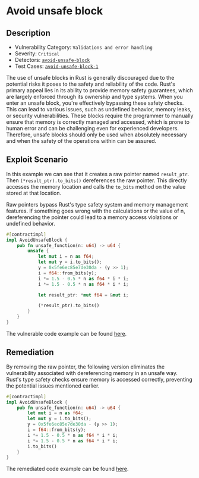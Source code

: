 # Avoid unsafe block

## Description
- Vulnerability Category: `Validations and error handling`
- Severity: `Critical`
- Detectors: [`avoid-unsafe-block`](https://github.com/CoinFabrik/scout-soroban/tree/main/detectors/avoid-unsafe-block)
- Test Cases: [`avoid-unsafe-block-1`](https://github.com/CoinFabrik/scout-soroban/tree/main/test-cases/avoid-unsafe-block/avoid-unsafe-block-1)

The use of unsafe blocks in Rust is generally discouraged due to the potential risks it poses to the safety and reliability of the code. Rust's primary appeal lies in its ability to provide memory safety guarantees, which are largely enforced through its ownership and type systems. When you enter an unsafe block, you're effectively bypassing these safety checks. This can lead to various issues, such as undefined behavior, memory leaks, or security vulnerabilities. These blocks require the programmer to manually ensure that memory is correctly managed and accessed, which is prone to human error and can be challenging even for experienced developers. Therefore, unsafe blocks should only be used when absolutely necessary and when the safety of the operations within can be assured.

## Exploit Scenario
In this example we can see that it creates a raw pointer named `result_ptr`. Then `(*result_ptr).to_bits()` dereferences the raw pointer. This directly accesses the memory location and calls the `to_bits` method on the value stored at that location.

Raw pointers bypass Rust's type safety system and memory management features. If something goes wrong with the calculations or the value of n, dereferencing the pointer could lead to a memory access violations or undefined behavior.

```rust
#[contractimpl]
impl AvoidUnsafeBlock {
    pub fn unsafe_function(n: u64) -> u64 {
        unsafe {
            let mut i = n as f64;
            let mut y = i.to_bits();
            y = 0x5fe6ec85e7de30da - (y >> 1);
            i = f64::from_bits(y);
            i *= 1.5 - 0.5 * n as f64 * i * i;
            i *= 1.5 - 0.5 * n as f64 * i * i;

            let result_ptr: *mut f64 = &mut i;

            (*result_ptr).to_bits()
        }
    }
}
```

The vulnerable code example can be found [here](https://github.com/CoinFabrik/scout-soroban/tree/main/test-cases/avoid-unsafe-block/avoid-unsafe-block-1/vulnerable-example).

## Remediation
By removing the raw pointer, the following version eliminates the vulnerability associated with dereferencing memory in an unsafe way. Rust's type safety checks ensure memory is accessed correctly, preventing the potential issues mentioned earlier. 

```rust
#[contractimpl]
impl AvoidUnsafeBlock {
    pub fn unsafe_function(n: u64) -> u64 {
        let mut i = n as f64;
        let mut y = i.to_bits();
        y = 0x5fe6ec85e7de30da - (y >> 1);
        i = f64::from_bits(y);
        i *= 1.5 - 0.5 * n as f64 * i * i;
        i *= 1.5 - 0.5 * n as f64 * i * i;
        i.to_bits()
    }
}
```

The remediated code example can be found [here](https://github.com/CoinFabrik/scout-soroban/tree/main/test-cases/avoid-unsafe-block/avoid-unsafe-block-1/remediated-example).

